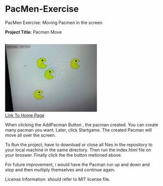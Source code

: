 # PacMen-Exercise
PacMen Exercise: Moving Pacmen in the screen

**Project Title:** Pacmen Move

<br>
<img src="pacman.png" width='300'/>
<br>
<a href="https://keoyoulong.github.io/">Link To Home Page</a>
<br>

When clicking the AddPacman Button , the pacman created. You can create many pacman you want. Later, click Startgame. The created Pacman will move all over the screen.

To Run the project, have to download or close all files in the repository to your local machine in the same directory. Then run the index.html file on your broswer. Finally click the the button metioned above.

For future improvement, i would have the Pacman run up and down and stop and then multiply themselves and continue again.

License Information: should refer to MIT license file.

